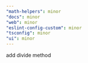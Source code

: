 ```yaml
---
"math-helpers": minor
"docs": minor
"web": minor
"eslint-config-custom": minor
"tsconfig": minor
"ui": minor
---
```


add divide method
